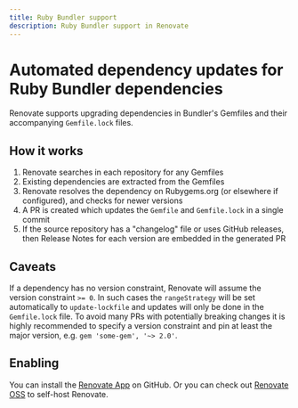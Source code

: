 ```yaml
---
title: Ruby Bundler support
description: Ruby Bundler support in Renovate
---
```


# Automated dependency updates for Ruby Bundler dependencies

Renovate supports upgrading dependencies in Bundler's Gemfiles and their accompanying `Gemfile.lock` files.

## How it works

1. Renovate searches in each repository for any Gemfiles
1. Existing dependencies are extracted from the Gemfiles
1. Renovate resolves the dependency on Rubygems.org (or elsewhere if configured), and checks for newer versions
1. A PR is created which updates the `Gemfile` and `Gemfile.lock` in a single commit
1. If the source repository has a "changelog" file or uses GitHub releases, then Release Notes for each version are embedded in the generated PR

## Caveats

If a dependency has no version constraint, Renovate will assume the version constraint `>= 0`.
In such cases the `rangeStrategy` will be set automatically to `update-lockfile` and updates will only be done in the `Gemfile.lock` file.
To avoid many PRs with potentially breaking changes it is highly recommended to specify a version constraint and pin at least the major version, e.g. `gem 'some-gem', '~> 2.0'`.

## Enabling

You can install the [Renovate App](https://github.com/apps/renovate) on GitHub.
Or you can check out [Renovate OSS](https://github.com/renovatebot/renovate) to self-host Renovate.

